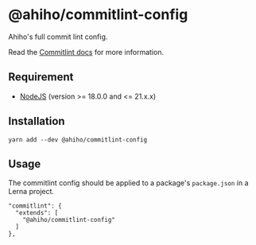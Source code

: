 # @ahiho/commitlint-config

Ahiho's full commit lint config.

Read the [Commitlint docs](https://github.com/conventional-changelog/commitlint) for more information.

## Requirement

- [NodeJS](https://nodejs.org) (version >= 18.0.0 and <= 21.x.x)

## Installation

```shell
yarn add --dev @ahiho/commitlint-config
```

## Usage

The commitlint config should be applied to a package's `package.json` in a Lerna project.

```text
"commitlint": {
  "extends": [
    "@ahiho/commitlint-config"
  ]
},
```
